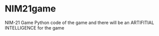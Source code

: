 # NIM21game
NIM-21 Game 
Python code of the game
and there will be an ARTIFITIAL INTELLIGENCE for the game 

